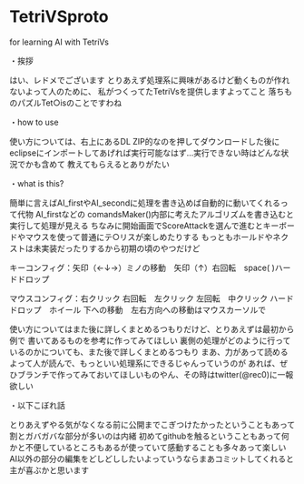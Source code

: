 # TetriVSproto
for learning AI with TetriVs

・挨拶

はい、レドメでございます
とりあえず処理系に興味があるけど動くものが作れないよって人のために、
私がつくってたTetriVsを提供しますよってこと
落ちものパズルTet○isのことですわね

・how to use

使い方については、右上にあるDL ZIP的なのを押してダウンロードした後に
eclipseにインポートしてあげれば実行可能なはず…実行できない時はどんな状況でかも含めて
教えてもらえるとありがたい

・what is this?

簡単に言えばAI_firstやAI_secondに処理を書き込めば自動的に動いてくれるって代物
AI_firstなどの comandsMaker()内部に考えたアルゴリズムを書き込むと実行して処理が見える
ちなみに開始画面でScoreAttackを選んで進むとキーボードやマウスを使って普通にテ○リスが楽しめたりする
もっともホールドやネクストは未実装だったりするから初期の頃のやつだけど

キーコンフィグ：矢印（←↓→）ミノの移動　矢印（↑）右回転　space( )ハードドロップ

マウスコンフィグ：右クリック 右回転　左クリック 左回転　中クリック ハードドロップ　ホイール 下への移動　左右方向への移動はマウスカーソルで

使い方についてはまた後に詳しくまとめるつもりだけど、とりあえずは最初から例で
書いてあるものを参考に作ってみてほしい
裏側の処理がどのように行っているのかについても、また後で詳しくまとめるつもり
まあ、力があって読めるよって人が読んで、もっといい処理系にできるじゃんっていうのが
あれば、ぜひブランチで作ってみておいてほしいものやん、その時はtwitter(@rec0)に一報欲しい

・以下こぼれ話

とりあえずやる気がなくなる前に公開までこぎつけたかったということもあって割とガバガバな部分が多いのは内緒
初めてgithubを触るということもあって何かと不便しているところもあるが使っていて感動することも多々あって楽しい
AI以外の部分の編集をどしどししたいよっていうならまあコミットしてくれると主が喜ぶかと思います
